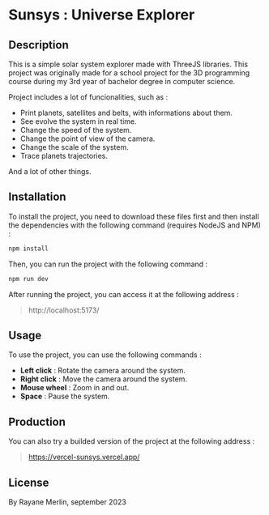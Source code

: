 # Sunsys : Universe Explorer

## Description

This is a simple solar system explorer made with ThreeJS libraries. This project was originally made for a school project for the 3D programming course during my 3rd year of bachelor degree in computer science.

Project includes a lot of funcionalities, such as :

- Print planets, satellites and belts, with informations about them.
- See evolve the system in real time.
- Change the speed of the system.
- Change the point of view of the camera.
- Change the scale of the system.
- Trace planets trajectories.

And a lot of other things.

## Installation

To install the project, you need to download these files first and then install the dependencies with the following command (requires NodeJS and NPM) :

```bash
npm install
```

Then, you can run the project with the following command :

```bash
npm run dev
```

After running the project, you can access it at the following address :

> http://localhost:5173/

## Usage

To use the project, you can use the following commands :

- **Left click** : Rotate the camera around the system.
- **Right click** : Move the camera around the system.
- **Mouse wheel** : Zoom in and out.
- **Space** : Pause the system.

## Production

You can also try a builded version of the project at the following address :

> https://vercel-sunsys.vercel.app/

## License

By Rayane Merlin, september 2023
